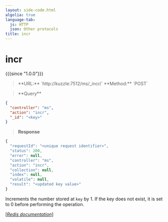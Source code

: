 ```yaml
---
layout: side-code.html
algolia: true
language-tab:
  js: HTTP
  json: Other protocols
title: incr
---
```


# incr

{{{since "1.0.0"}}}



<blockquote class="js">
<p>
**URL:** `http://kuzzle:7512/ms/_incr/<key>`  
**Method:** `POST`
</p>
</blockquote>

<blockquote class="json">
<p>
**Query**
</p>
</blockquote>


```json
{
  "controller": "ms",
  "action": "incr",
  "_id": "<key>"
}
```

>**Response**

```javascript
{
  "requestId": "<unique request identifier>",
  "status": 200,
  "error": null,
  "controller": "ms",
  "action": "incr",
  "collection": null,
  "index": null,
  "volatile": null,
  "result": "<updated key value>"
}
```

Increments the number stored at `key` by 1. If the key does not exist, it is set to 0 before performing the operation.

[[_Redis documentation_]](https://redis.io/commands/incr)
